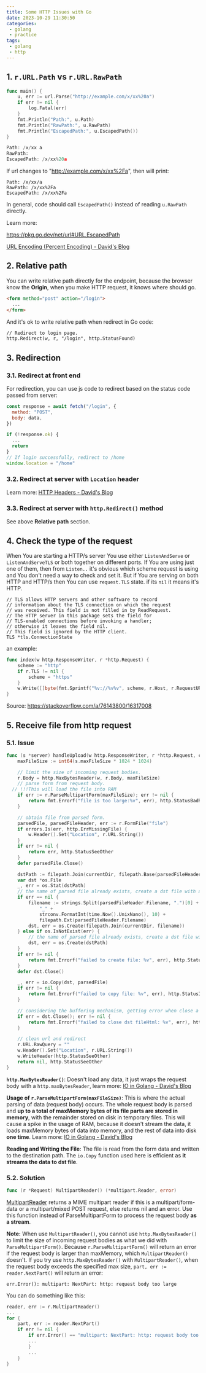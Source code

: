 ```yaml
---
title: Some HTTP Issues with Go
date: 2023-10-29 11:30:50
categories:
 - golang
 - practice
tags:
 - golang
 - http
---
```



## 1. `r.URL.Path` vs `r.URL.RawPath`

```go
func main() {
	u, err := url.Parse("http://example.com/x/xx%20a")
	if err != nil {
		log.Fatal(err)
	}
	fmt.Println("Path:", u.Path)
	fmt.Println("RawPath:", u.RawPath)
	fmt.Println("EscapedPath:", u.EscapedPath())
}
```

```go
Path: /x/xx a
RawPath: 
EscapedPath: /x/xx%20a
```

If url changes to "http://example.com/x/xx%2Fa", then will print:

```
Path: /x/xx/a
RawPath: /x/xx%2Fa
EscapedPath: /x/xx%2Fa
```

In general, code should call `EscapedPath()` instead of reading `u.RawPath` directly. 

Learn more: 

https://pkg.go.dev/net/url#URL.EscapedPath

[URL Encoding (Percent Encoding) - David's Blog](https://davidzhu.xyz/post/http/009-url-encoding/)

## 2. Relative path

You can write relative path directly for the endpoint, because the browser know the **Origin**, when you make HTTP request, it knows where should go.

```html
<form method="post" action="/login">
  ...
</form>
```

And it's ok to write relative path when redirect in Go code:

```html
// Redirect to login page.
http.Redirect(w, r, "/login", http.StatusFound)
```

## 3. Redirection

### 3.1. Redirect at front end

For redirection, you can use js code to redirect based on the status code passed from server:

```js
const response = await fetch("/login", {
  method: "POST",
  body: data,
})

if (!response.ok) {
  ...
  return
}
// If login successfully, redirect to /home
window.location = "/home"
```

### 3.2. Redirect at server with `Location` header

Learn more: [HTTP Headers - David's Blog](https://davidzhu.xyz/post/http/001-http-headers/)

### 3.3. Redirect at server with `http.Redirect()` method

See above **Relative path** section.

## 4. Check the type of the request

When You are starting a HTTP/s server You use either `ListenAndServe` or `ListenAndServeTLS` or both together on different ports. If You are using just one of them, then from `Listen..` it's obvious which scheme request is using and You don't need a way to check and set it. But if You are serving on both HTTP and HTTP/s then You can use `request.TLS` state. if its `nil` it means it's HTTP.

```golang
// TLS allows HTTP servers and other software to record
// information about the TLS connection on which the request
// was received. This field is not filled in by ReadRequest.
// The HTTP server in this package sets the field for
// TLS-enabled connections before invoking a handler;
// otherwise it leaves the field nil.
// This field is ignored by the HTTP client.
TLS *tls.ConnectionState
```

an example:

```go
func index(w http.ResponseWriter, r *http.Request) {
    scheme := "http"
    if r.TLS != nil {
        scheme = "https"
    }
    w.Write([]byte(fmt.Sprintf("%v://%v%v", scheme, r.Host, r.RequestURI)))
}
```

Source: https://stackoverflow.com/a/76143800/16317008

## 5. Receive file from http request

### 5.1. Issue

```go
func (s *server) handleUpload(w http.ResponseWriter, r *http.Request, currentDir string) (error, int) {
	maxFileSize := int64(s.maxFileSize * 1024 * 1024)

	// limit the size of incoming request bodies.
	r.Body = http.MaxBytesReader(w, r.Body, maxFileSize)
	// parse form from request body.
  // !!!This will load the file into RAM
	if err := r.ParseMultipartForm(maxFileSize); err != nil {
		return fmt.Errorf("file is too large:%v", err), http.StatusBadRequest
	}

	// obtain file from parsed form.
	parsedFile, parsedFileHeader, err := r.FormFile("file")
	if errors.Is(err, http.ErrMissingFile) {
		w.Header().Set("Location", r.URL.String())
	}
	if err != nil {
		return err, http.StatusSeeOther
	}
	defer parsedFile.Close()

	dstPath := filepath.Join(currentDir, filepath.Base(parsedFileHeader.Filename))
	var dst *os.File
	_, err = os.Stat(dstPath)
	// the name of parsed file already exists, create a dst file with a new name.
	if err == nil {
		filename := strings.Split(parsedFileHeader.Filename, ".")[0] +
			"_" +
			strconv.FormatInt(time.Now().UnixNano(), 10) +
			filepath.Ext(parsedFileHeader.Filename)
		dst, err = os.Create(filepath.Join(currentDir, filename))
	} else if os.IsNotExist(err) {
		// the name of parsed file already exists, create a dst file with original name.
		dst, err = os.Create(dstPath)
	}
	if err != nil {
		return fmt.Errorf("failed to create file: %v", err), http.StatusInternalServerError
	}
	defer dst.Close()

	_, err = io.Copy(dst, parsedFile)
	if err != nil {
		return fmt.Errorf("failed to copy file: %v", err), http.StatusInternalServerError
	}

	// considering the buffering mechanism, getting error when close a writable file is needed.
	if err = dst.Close(); err != nil {
		return fmt.Errorf("failed to close dst fileHtml: %v", err), http.StatusInternalServerError
	}

	// clean url and redirect
	r.URL.RawQuery = ""
	w.Header().Set("Location", r.URL.String())
	w.WriteHeader(http.StatusSeeOther)
	return nil, http.StatusSeeOther
}
```

**`http.MaxBytesReader()`**: Doesn't load any data, it just wraps the request body with a `http.maxBytesReader`, learn more: [IO in Golang - David's Blog](https://davidzhu.xyz/post/golang/basics/018-io/)

**Usage of `r.ParseMultipartForm(maxFileSize)`**: This is where the actual parsing of data (request body) occurs. The whole request body is parsed and **up to a total of maxMemory bytes of its file parts are stored in memory**, with the remainder stored on disk in temporary files. This will cause a spike in the usage of RAM, because it doesn't stream the data, it loads maxMemory bytes of data into memory, and the rest of data into disk **one time**. Learn more: [IO in Golang - David's Blog](https://davidzhu.xyz/post/golang/basics/018-io/)

**Reading and Writing the File**: The file is read from the form data and written to the destination path. The `io.Copy` function used here is efficient as **it streams the data to dst file**.

### 5.2. Solution

```go
func (r *Request) MultipartReader() (*multipart.Reader, error)
```

[MultipartReader](https://pkg.go.dev/net/http#Request.MultipartReader) returns a MIME multipart reader if this is a multipart/form-data or a multipart/mixed POST request, else returns nil and an error. Use this function instead of ParseMultipartForm to process the request body **as a stream**.

**Note:** When use `MultipartReader()`, you cannot use `http.MaxBytesReader()` to limit the size of incoming request bodies as what we did with `ParseMultipartForm()`. 
Because `r.ParseMultipartForm()` will return an error if the request body is larger than maxMemory, which `MultipartReader()` doesn't. If you try use `http.MaxBytesReader()` with `MultipartReader()`, when the request body exceeds the specified max size, `part, err := reader.NextPart()` will return an error:

```
err.Error(): multipart: NextPart: http: request body too large
```

You can do something like this:

```go
reader, err := r.MultipartReader()
...
for {
	part, err := reader.NextPart()
	if err != nil {
		if err.Error() == "multipart: NextPart: http: request body too large" {
		...
		}
		...
	}
}
```